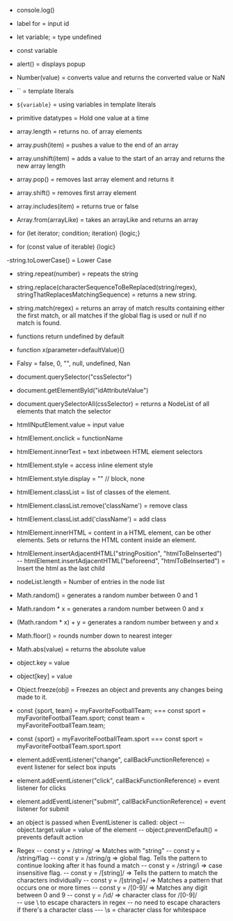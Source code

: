 - console.log()
- label for = input id

- let variable; = type undefined
- const variable

- alert() = displays popup
- Number(value) = converts value and returns the converted value or NaN

- `` = template literals
- `${variable}` = using variables in template literals

- primitive datatypes = Hold one value at a time

- array.length = returns no. of array elements
- array.push(item) = pushes a value to the end of an array
- array.unshift(item) = adds a value to the start of an array and returns the new array length
- array.pop() = removes last array element and returns it
- array.shift() = removes first array element
- array.includes(item) = returns true or false
- Array.from(arrayLike) = takes an arrayLike and returns an array

- for (let iterator; condition; iteration) {logic;}
- for (const value of iterable) {logic}

-string.toLowerCase() = Lower Case
- string.repeat(number) = repeats the string
- string.replace(characterSequenceToBeReplaced(string/regex), stringThatReplacesMatchingSequence) = returns a new string.
- string.match(regex) = returns an array of match results containing either the first match, or all matches if the global flag is used or null if no match is found.

- functions return undefined by default
- function x(parameter=defaultValue){}

- Falsy = false, 0, "", null, undefined, Nan

- document.querySelector("cssSelector")
- document.getElementById("idAttributeValue")
- document.querySelectorAll(cssSelector) = returns a NodeList of all elements that match the selector

- htmlINputElement.value = input value
- htmlElement.onclick = functionName
- htmlElement.innerText = text inbetween HTML element selectors
- htmlElement.style = access inline element style
- htmlElement.style.display = "" // block, none
- htmlElement.classList = list of classes of the element.
- htmlElement.classList.remove('className') = remove class
- htmlElement.classList.add('className') = add class
- htmlElement.innerHTML = content in a HTML element, can be other elements. Sets or returns the HTML content inside an element.
- htmlElement.insertAdjacentHTML("stringPosition", "htmlToBeInserted")
	-- htmlElement.insertAdjacentHTML("beforeend", "htmlToBeInserted") = Insert the html as the last child

- nodeList.length = Number of entries in the node list

- Math.random() = generates a random number between 0 and 1
- Math.random * x = generates a random number between 0 and x
- (Math.random * x) + y = generates a random number between y and x
- Math.floor() = rounds number down to nearest integer
- Math.abs(value) = returns the absolute value

- object.key = value
- object[key] = value
- Object.freeze(obj) = Freezes an object and prevents any changes being made to it.
- const {sport, team} = myFavoriteFootballTeam; === const sport = myFavoriteFootballTeam.sport; const team = myFavoriteFootballTeam.team;
- const {sport} = myFavoriteFootballTeam.sport === const sport = myFavoriteFootballTeam.sport.sport

- element.addEventListener("change", callBackFunctionReference) = event listener for select box inputs
- element.addEventListener("click", callBackFunctionReference) = event listener for clicks
- element.addEventListener("submit", callBackFunctionReference) = event listener for submit
- an object is passed when EventListener is called: object
	-- object.target.value = value of the element
	-- object.preventDefault() = prevents default action
	
- Regex
	-- const y = /string/ => Matches with "string"
	-- const y = /string/flag
	-- const y = /string/g => global flag. Tells the pattern to continue looking after it has found a match
	-- const y = /string/i => case insensitive flag.
	-- const y = /[string]/ => Tells the pattern to match the characters individually
	-- const y = /[string]+/ => Matches a pattern that occurs one or more times
	-- const y = /[0-9]/ => Matches any digit between 0 and 9
	-- const y = /\d/ => character class for /[0-9]/	
	-- use \ to escape characters in regex
	-- no need to escape characters if there's a character class
	--- \s = character class for whitespace 
	